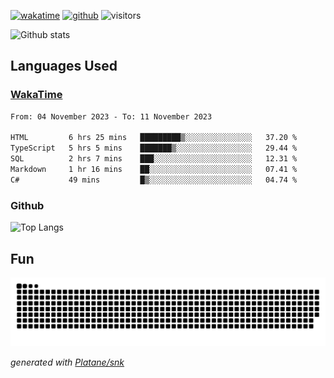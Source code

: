 [![wakatime](https://wakatime.com/badge/user/82c377cd-a54c-404c-b7df-177b313ca539.svg)](https://wakatime.com/@82c377cd-a54c-404c-b7df-177b313ca539)
[![github](https://img.shields.io/github/followers/xinthose?logo=github&style=plastic)](https://github.com/alanhamlett?tab=followers)
![visitors](https://visitor-badge.glitch.me/badge?page_id=xinthose&left_color=green&right_color=red)

![Github stats](https://github-readme-stats.vercel.app/api?username=xinthose&show_icons=true&theme=radical&count_private=true)

## Languages Used

### [WakaTime](https://wakatime.com/)
<!--START_SECTION:waka-->

```txt
From: 04 November 2023 - To: 11 November 2023

HTML         6 hrs 25 mins   █████████▒░░░░░░░░░░░░░░░   37.20 %
TypeScript   5 hrs 5 mins    ███████▒░░░░░░░░░░░░░░░░░   29.44 %
SQL          2 hrs 7 mins    ███░░░░░░░░░░░░░░░░░░░░░░   12.31 %
Markdown     1 hr 16 mins    ██░░░░░░░░░░░░░░░░░░░░░░░   07.41 %
C#           49 mins         █▒░░░░░░░░░░░░░░░░░░░░░░░   04.74 %
```

<!--END_SECTION:waka-->

### Github

![Top Langs](https://github-readme-stats.vercel.app/api/top-langs/?username=xinthose)

## Fun
![github contribution grid snake animation](https://raw.githubusercontent.com/xinthose/xinthose/output/github-contribution-grid-snake.svg)

_generated with [Platane/snk](https://github.com/Platane/snk)_
